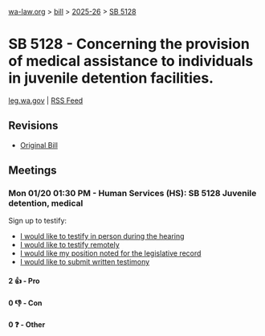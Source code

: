 [wa-law.org](/) > [bill](/bill/) > [2025-26](/bill/2025-26/) > [SB 5128](/bill/2025-26/sb/5128/)

# SB 5128 - Concerning the provision of medical assistance to individuals in juvenile detention facilities.
[leg.wa.gov](https://app.leg.wa.gov/billsummary?BillNumber=5128&Year=2025&Initiative=false) | [RSS Feed](./rss.xml)

## Revisions
* [Original Bill](1/)

## Meetings
### Mon 01/20 01:30 PM - Human Services (HS): SB 5128 Juvenile detention, medical
Sign up to testify:
* [I would like to testify in person during the hearing](https://app.leg.wa.gov/csi/Testifier/Add?chamber=House&mId=32436&aId=161399&caId=24764&tId=1)
* [I would like to testify remotely](https://app.leg.wa.gov/csi/Testifier/Add?chamber=House&mId=32436&aId=161399&caId=24764&tId=2)
* [I would like my position noted for the legislative record](https://app.leg.wa.gov/csi/Testifier/Add?chamber=House&mId=32436&aId=161399&caId=24764&tId=3)
* [I would like to submit written testimony](https://app.leg.wa.gov/csi/Testifier/Add?chamber=House&mId=32436&aId=161399&caId=24764&tId=4)

#### 2 👍 - Pro

#### 0 👎 - Con

#### 0 ❓ - Other
